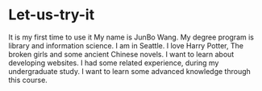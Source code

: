 # Let-us-try-it
It is my first time to use it
My name is JunBo Wang.
My degree program is library and information science.
I am in Seattle.
I love Harry Potter, The broken girls and some ancient Chinese novels.
I want to learn about developing websites. I had some related experience, during my undergraduate study. I want to learn some advanced knowledge through this course.